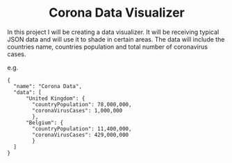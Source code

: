 <div align="center">
  <h1> Corona Data Visualizer </h1>
</div>

In this project I will be creating a data visualizer.
It will be receiving typical JSON data and will use it to shade in certain areas.
The data will include the countries name, countries population and total number of coronavirus cases.

e.g.
```
{
  "name": "Corona Data",
  "data": [
      "United Kingdom": {
        "countryPopulation": 78,000,000,
        "coronaVirusCases": 1,000,000
        },
      "Belgium": {
        "countryPopulation": 11,400,000,
        "coronaVirusCases": 429,000,000
        }
  ]
}
```
